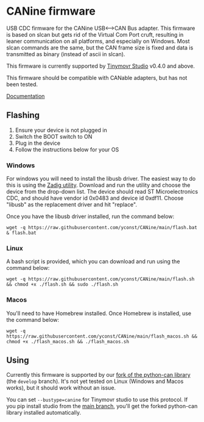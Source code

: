 
# CANine firmware

USB CDC firmware for the CANine USB⟷CAN Bus adapter. This firmware is based on slcan but gets rid of the Virtual Com Port cruft, resulting in leaner communication on all platforms, and especially on Windows. Most slcan commands are the same, but the CAN frame size is fixed and data is transmitted as binary (instead of ascii in slcan).

This firmware is currently supported by [Tinymovr Studio](https://pypi.org/project/tinymovr/) v0.4.0 and above.

This firmware should be compatible with CANable adapters, but has not been tested.

[Documentation](https://canine.readthedocs.io/en/latest/)

## Flashing

1. Ensure your device is not plugged in
2. Switch the BOOT switch to ON
3. Plug in the device
4. Follow the instructions below for your OS

### Windows

For windows you will need to install the libusb driver. The easiest way to do this is using the [Zadig utility](https://zadig.akeo.ie). Download and run the utility and choose the device from the drop-down list. The device should read ST Microelectronics CDC, and should have vendor id 0x0483 and device id 0xdf11. Choose "libusb" as the replacement driver and hit "replace".

Once you have the libusb driver installed, run the command below:

    wget -q https://raw.githubusercontent.com/yconst/CANine/main/flash.bat & flash.bat

### Linux

A bash script is provided, which you can download and run using the command below:

    wget -q https://raw.githubusercontent.com/yconst/CANine/main/flash.sh && chmod +x ./flash.sh && sudo ./flash.sh

### Macos

You'll need to have Homebrew installed. Once Homebrew is installed, use the command below:

    wget -q https://raw.githubusercontent.com/yconst/CANine/main/flash_macos.sh && chmod +x ./flash_macos.sh && ./flash_macos.sh
    

## Using

Currently this firmware is supported by our [fork of the python-can library](https://github.com/tinymovr/python-can) (the `develop` branch). It's not yet tested on Linux (Windows and Macos works), but it should work without an issue. 

You can set `--bustype=canine` for Tinymovr studio to use this protocol. If you pip install studio from the [main branch](https://github.com/tinymovr/Tinymovr), you'll get the forked python-can library installed automatically.
